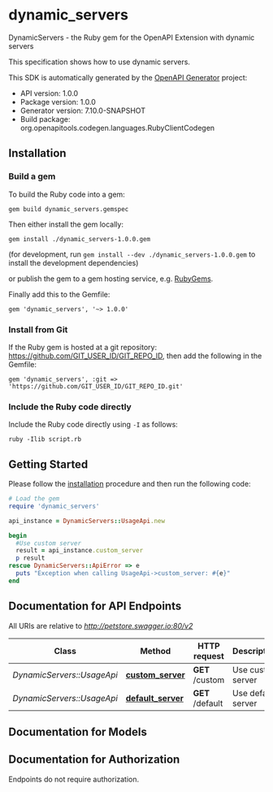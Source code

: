 # dynamic_servers

DynamicServers - the Ruby gem for the OpenAPI Extension with dynamic servers

This specification shows how to use dynamic servers.

This SDK is automatically generated by the [OpenAPI Generator](https://openapi-generator.tech) project:

- API version: 1.0.0
- Package version: 1.0.0
- Generator version: 7.10.0-SNAPSHOT
- Build package: org.openapitools.codegen.languages.RubyClientCodegen

## Installation

### Build a gem

To build the Ruby code into a gem:

```shell
gem build dynamic_servers.gemspec
```

Then either install the gem locally:

```shell
gem install ./dynamic_servers-1.0.0.gem
```

(for development, run `gem install --dev ./dynamic_servers-1.0.0.gem` to install the development dependencies)

or publish the gem to a gem hosting service, e.g. [RubyGems](https://rubygems.org/).

Finally add this to the Gemfile:

    gem 'dynamic_servers', '~> 1.0.0'

### Install from Git

If the Ruby gem is hosted at a git repository: https://github.com/GIT_USER_ID/GIT_REPO_ID, then add the following in the Gemfile:

    gem 'dynamic_servers', :git => 'https://github.com/GIT_USER_ID/GIT_REPO_ID.git'

### Include the Ruby code directly

Include the Ruby code directly using `-I` as follows:

```shell
ruby -Ilib script.rb
```

## Getting Started

Please follow the [installation](#installation) procedure and then run the following code:

```ruby
# Load the gem
require 'dynamic_servers'

api_instance = DynamicServers::UsageApi.new

begin
  #Use custom server
  result = api_instance.custom_server
  p result
rescue DynamicServers::ApiError => e
  puts "Exception when calling UsageApi->custom_server: #{e}"
end

```

## Documentation for API Endpoints

All URIs are relative to *http://petstore.swagger.io:80/v2*

Class | Method | HTTP request | Description
------------ | ------------- | ------------- | -------------
*DynamicServers::UsageApi* | [**custom_server**](docs/UsageApi.md#custom_server) | **GET** /custom | Use custom server
*DynamicServers::UsageApi* | [**default_server**](docs/UsageApi.md#default_server) | **GET** /default | Use default server


## Documentation for Models



## Documentation for Authorization

Endpoints do not require authorization.

